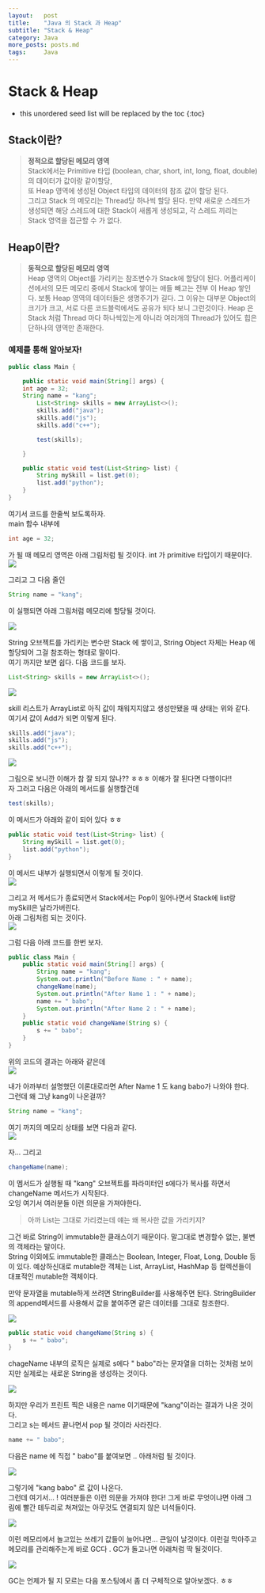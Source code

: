 ```yaml
---
layout:   post
title:    "Java 의 Stack 과 Heap"
subtitle: "Stack & Heap"
category: Java
more_posts: posts.md
tags:     Java
---
```

# Stack & Heap

<!--more-->
<!-- Table of contents -->
* this unordered seed list will be replaced by the toc
{:toc}

<!-- text -->

## Stack이란?
> **정적으로 할당된 메모리 영역**  
Stack에서는 Primitive 타입 (boolean, char, short, int, long, float, double) 의 데이터가 값이랑 같이할당,  
또 Heap 영역에 생성된 Object 타입의 데이터의 참조 값이 할당 된다.  
그리고 Stack 의 메모리는 Thread당 하나씩 할당 된다. 만약 새로운 스레드가 생성되면 해당 스레드에 대한 Stack이 새롭게 생성되고, 각 스레드 끼리는 Stack 영역을 접근할 수 가 없다.

## Heap이란?
> **동적으로 할당된 메모리 영역**  
Heap 영역의 Object를 가리키는 참조변수가 Stack에 할당이 된다. 어플리케이션에서의 모든 메모리 중에서 Stack에 쌓이는 애들 빼고는 전부 이 Heap 쌓인다. 보통 Heap 영역의 데이터들은 생명주기가 길다. 그 이유는 대부분 Object의 크기가 크고, 서로 다른 코드블럭에서도 공유가 되다 보니 그런것이다. Heap 은 Stack 처럼 Thread 마다 하나씩있는게 아니라 여러개의 Thread가 있어도 힙은 단하나의 영역만 존재한다. 


### 예제를 통해 알아보자!
``` java
public class Main {

    public static void main(String[] args) {
	int age = 32;
	String name = "kang";
        List<String> skills = new ArrayList<>();
        skills.add("java");
        skills.add("js");
        skills.add("c++");

        test(skills);

    }

    public static void test(List<String> list) {
        String mySkill = list.get(0);
        list.add("python");
    }
}
```

여기서 코드를 한줄씩 보도록하자.  
main 함수 내부에  
``` java
int age = 32;
```

가 될 때 메모리 영역은 아래 그림처럼 될 것이다. int 가 primitive 타입이기 때문이다.
![](/assets/img/java/st_hp_1.png)

그리고 그 다음 줄인  

``` java
String name = "kang";
```

이 실행되면 아래 그림처럼 메모리에 할당될 것이다.  

![](/assets/img/java/st_hp_2.png)

String 오브젝트를 가리키는 변수만 Stack 에 쌓이고, String Object 자체는 Heap 에 할당되어 그걸 참조하는 형태로 말이다.  
여기 까지만 보면 쉽다. 다음 코드를 보자.  

``` java
List<String> skills = new ArrayList<>();
```

![](/assets/img/java/st_hp_3.png)

skill 리스트가 ArrayList로 아직 값이 채워지지않고 생성만됐을 때 상태는 위와 같다.  
여기서 값이 Add가 되면 이렇게 된다.  

``` java
skills.add("java");
skills.add("js");
skills.add("c++");
```

![](/assets/img/java/st_hp_4.png)

그림으로 보니깐 이해가 참 잘 되지 않나?? ㅎㅎㅎ 이해가 잘 된다면 다행이다!!  
자 그러고 다음은 아래의 메서드를 실행할건데  

``` java
test(skills);
```

이 메서드가 아래와 같이 되어 있다 ㅎㅎ  

``` java
public static void test(List<String> list) {
	String mySkill = list.get(0);
	list.add("python");
}
```

이 메서드 내부가 실행되면서 이렇게 될 것이다.  
![](/assets/img/java/st_hp_5.png)

  
그리고 저 메서드가 종료되면서 Stack에서는 Pop이 일어나면서 Stack에 list랑 mySkill은 날라가버린다.  
아래 그림처럼 되는 것이다.  
![](/assets/img/java/st_hp_6.png)


그럼 다음 아래 코드를 한번 보자.  
``` java
public class Main {
    public static void main(String[] args) {
        String name = "kang";
        System.out.println("Before Name : " + name);
        changeName(name);
        System.out.println("After Name 1 : " + name);
        name += " babo";
        System.out.println("After Name 2 : " + name);
    }
    public static void changeName(String s) {
        s += " babo";
    }
}
```

위의 코드의 결과는 아래와 같은데  
![](/assets/img/java/st_hp_7.png)

내가 아까부터 설명했던 이론대로라면 After Name 1 도 kang babo가 나와야 한다.  
그런데 왜 그냥 kang이 나온걸까?  
``` java
String name = "kang";
```
여기 까지의 메모리 상태를 보면 다음과 같다.  
![](/assets/img/java/st_hp_8.png)

자... 그리고  

``` java
changeName(name);
```

이 멤서드가 실행될 때 "kang" 오브젝트를 파라미터인 s에다가 복사를 하면서 changeName 메서드가 시작된다.  
오잉 여기서 여러분들 이런 의문을 가져야한다.  

> 아까 List는 그대로 가리켰는데 얘는 왜 복사한 값을 가리키지?  

그건 바로 String이 immutable한 클래스이기 때문이다. 말그대로 변경할수 없는, 불변의 객체라는 말이다.  
String 이외에도 immutable한 클래스는 Boolean, Integer, Float, Long, Double 등이 있다. 예상하신대로 mutable한 객체는 List, ArrayList, HashMap 등 컬렉션들이 대표적인 mutable한 객체이다.  
  
만약 문자열을 mutable하게 쓰려면 StringBuilder를 사용해주면 된다. StringBuilder의 append메서드를 사용해서 값을 붙여주면 같은 데이터를 그대로 참조한다.  

![](/assets/img/java/st_hp_9.png)

``` java
public static void changeName(String s) {
	s += " babo";
}
```

chageName 내부의 로직은 실제로 s에다 " babo"라는 문자열을 더하는 것처럼 보이지만 실제로는 새로운 String을 생성하는 것이다.  

![](/assets/img/java/st_hp_10.png)

하지만 우리가 프린트 찍은 내용은 name 이기때문에 "kang"이라는 결과가 나온 것이다.  
그리고 s는 메서드 끝나면서 pop 될 것이라 사라진다.  

``` java
name += " babo";
```

다음은 name 에 직접 " babo"를 붙여보면 .. 아래처럼 될 것이다.  

![](/assets/img/java/st_hp_11.png)

그렇기에 "kang babo" 로 값이 나온다.  
그런데 여기서... ! 여러분들은 이런 의문을 가져야 한다! 그게 바로 무엇이냐면 아래 그림에 빨간 테두리로 쳐져있는 아무것도 연결되지 않은 녀석들이다.  

![](/assets/img/java/st_hp_12.png)

이런 메모리에서 놀고있는 쓰레기 값들이 늘어나면... 큰일이 날것이다. 이런걸 막아주고 메모리를 관리해주는게 바로 GC다 . GC가 돌고나면 아래처럼 딱 될것이다.  

![](/assets/img/java/st_hp_13.png)

GC는 언제가 될 지 모르는 다음 포스팅에서 좀 더 구체적으로 알아보겠다. ㅎㅎ